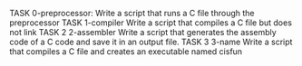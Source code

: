 TASK 0-preprocessor: Write a script that runs a C file through the preprocessor
TASK 1-compiler Write a script that compiles a C file but does not link
TASK 2 2-assembler Write a script that generates the assembly code of a C code and save it in an output file.
TASK 3 3-name Write a script that compiles a C file and creates an executable named cisfun
